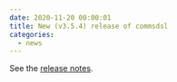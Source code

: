 ```yaml
---
date: 2020-11-20 00:00:01 
title: New (v3.5.4) release of commsdsl
categories:
  - news
---
```

See the [release notes](https://github.com/commschamp/commsdsl/releases/tag/v3.5.4).


